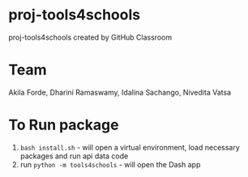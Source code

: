 # proj-tools4schools
proj-tools4schools created by GitHub Classroom

# Team
Akila Forde, Dharini Ramaswamy, Idalina Sachango, Nivedita Vatsa

# To Run package

1. ```bash install.sh``` - will open a virtual environment, load necessary packages and run api data code
2. run ```python -m tools4schools``` - will open the Dash app



